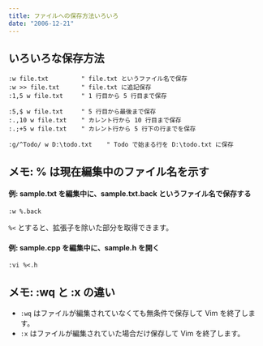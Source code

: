 ```yaml
---
title: ファイルへの保存方法いろいろ
date: "2006-12-21"
---
```


いろいろな保存方法
----

~~~ vim
:w file.txt         " file.txt というファイル名で保存
:w >> file.txt      " file.txt に追記保存
:1,5 w file.txt     " 1 行目から 5 行目まで保存

:5,$ w file.txt     " 5 行目から最後まで保存
:.,10 w file.txt    " カレント行から 10 行目まで保存
:.;+5 w file.txt    " カレント行から 5 行下の行までを保存

:g/^Todo/ w D:\todo.txt    " Todo で始まる行を D:\todo.txt に保存
~~~

メモ: % は現在編集中のファイル名を示す
----

#### 例: sample.txt を編集中に、sample.txt.back というファイル名で保存する

~~~ vim
:w %.back
~~~

`%<` とすると、拡張子を除いた部分を取得できます。

#### 例: sample.cpp を編集中に、sample.h を開く

~~~ vim
:vi %<.h
~~~


メモ: :wq と :x の違い
----

* `:wq` はファイルが編集されていなくても無条件で保存して Vim を終了します。
* `:x` はファイルが編集されていた場合だけ保存して Vim を終了します。


